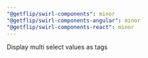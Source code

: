 ```yaml
---
"@getflip/swirl-components": minor
"@getflip/swirl-components-angular": minor
"@getflip/swirl-components-react": minor
---
```


Display multi select values as tags
